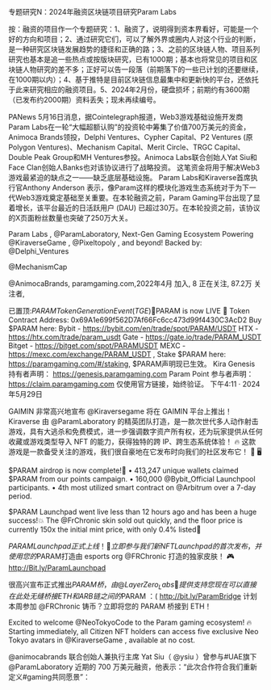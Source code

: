 专题研究N：2024年融资区块链项目研究Param Labs


按：融资的项目作一个专题研究：1、融资了，说明得到资本界看好，可能是一个好的方向和项目；2、通过研究它们，可以了解外界或圈内人对这个行业的判断，是一种研究区块链发展趋势的捷径和正确的路；3、之前的区块链人物、项目系列研究也基本是追一些热点或按版块研究，已有1000期；基本也将常见的项目和区块链人物研究的差不多；正好可以告一段落（前期落下的一些已计划的还要继续，在1000期以内）；4、基于推特是目前区块链信息最集中和更新快的平台，还依托于此来研究相应的融资项目。5、2024年2月份，硬盘损坏；前期约有3600期（已发布约2000期）资料丢失；现未再续编号。

PANews 5月16日消息，据Cointelegraph报道，Web3游戏基础设施开发商Param Labs在一轮“大幅超额认购”的投资轮中筹集了价值700万美元的资金，Animoca Brands领投，Delphi Ventures、Cypher Capital、P2 Ventures (原Polygon Ventures)、Mechanism Capital、Merit Circle、TRGC Capital、Double Peak Group和MH Ventures参投。Animoca Labs联合创始人Yat Siu和Face Clan创始人Banks也对该协议进行了战略投资。
这笔资金将用于解决Web3游戏最紧迫的缺点之一——缺乏底层基础设施。 Param Labs和Kiraverse首席执行官Anthony Anderson 表示，像Param这样的模块化游戏生态系统对于为下一代Web3游戏奠定基础至关重要。在本轮融资之前，Param Gaming平台出现了显着增长，该平台最近的日活跃用户 (DAU) 已超过30万。在本轮投资之前，该协议的X页面粉丝数量也突破了250万大关。

Param Labs
,
@ParamLaboratory,
Next-Gen Gaming Ecosystem Powering 
@KiraverseGame
, 
@Pixeltopoly
, and beyond! Backed by: 
@Delphi_Ventures
 
@MechanismCap
 
@AnimocaBrands,
paramgaming.com,2022年4月 加入,
8 正在关注,
87.2万 关注者,


已置顶:$PARAM Token Generation Event (TGE)
📢$PARAM is now LIVE 📢
Token Contract Address: 0x69A1e699f562D7Af66Fc6cc473d99f4430C3AcD2
Buy $PARAM here:
Bybit - https://bybit.com/en/trade/spot/PARAM/USDT
HTX - https://htx.com/trade/param_usdt
Gate - https://gate.io/trade/PARAM_USDT
Bitget - https://bitget.com/spot/PARAMUSDT
MEXC - https://mexc.com/exchange/PARAM_USDT
,
Stake $PARAM here:
https://paramgaming.com/#/staking,
$PARAM声明现已生效。
Kira Genesis 持有者声明： https://genesis.paramgaming.com
Param Point 参与者声明： https://claim.paramgaming.com
仅使用官方链接，始终验证。
下午4:11 · 2024年5月29日

GAIMIN 非常高兴地宣布
@Kiraversegame
将在 GAIMIN 平台上推出！
Kiraverse 由
@ParamLaboratory
的精英团队打造，是一款次世代多人动作射击游戏，具有大逃杀和免费模式，进一步强调数字资产所有权，还为玩家提供从任何收藏或游戏类型导入 NFT 的能力，获得独特的跨 IP、跨生态系统体验！ 🔥
这款游戏是一款备受关注的游戏，我们很自豪地在它发布时向我们的社区发布它！ 💪 🖥

$PARAM airdrop is now complete!🤯
• 413,247 unique wallets claimed $PARAM from our points campaign.
• 160,000 
@Bybit_Official
 Launchpool participants.
• 4th most utilized smart contract on 
@Arbitrum
 over a 7-day period.

$PARAM Launchpad went live less than 12 hours ago and has been a huge success!💥
The 
@FrChronic
 skin sold out quickly, and the floor price is currently 150x the initial mint price, with only 0.4% listed🚀

$PARAM Launchpad 正式上线！ 🚀
立即参与我们新 NFT Launchpad 的首次发布，并使用您的$PARAM打造由 esports org 
@FRChronic
打造的独家皮肤！ 🎮
http://Bit.ly/ParamLaunchpad

很高兴宣布正式推出$PARAM桥，由
@LayerZero_Labs
🧪提供支持
您现在可以直接在此处无缝桥接 ETH 和 ARB 链之间的$PARAM ：( http://bit.ly/ParamBridge
计划本周参加
@FRChronic
铸币？立即将您的 PARAM 桥接到 ETH！

Excited to welcome 
@NeoTokyoCode
 to the Param gaming ecosystem! 🔥
Starting immediately, all Citizen NFT holders can access five exclusive Neo Tokyo avatars in 
@KiraverseGame
, available at no cost.

@animocabrands
联合创始人兼执行主席 Yat Siu（ 
@ysiu
 ）曾参与#UAE旗下
@ParamLaboratory
近期的 700 万美元融资，他表示：“此次合作符合我们重新定义#gaming共同愿景”：

